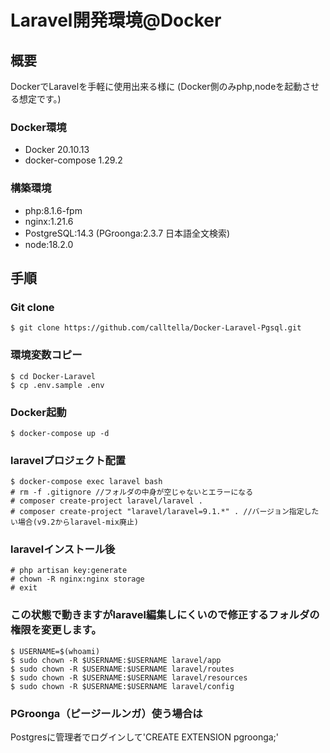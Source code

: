 # Laravel開発環境@Docker

## 概要
DockerでLaravelを手軽に使用出来る様に
(Docker側のみphp,nodeを起動させる想定です。)

### Docker環境
 - Docker 20.10.13
 - docker-compose 1.29.2

### 構築環境
 - php:8.1.6-fpm
 - nginx:1.21.6
 - PostgreSQL:14.3 (PGroonga:2.3.7 日本語全文検索)
 - node:18.2.0

## 手順

### Git clone

```
$ git clone https://github.com/calltella/Docker-Laravel-Pgsql.git
```

### 環境変数コピー
```
$ cd Docker-Laravel
$ cp .env.sample .env
```
### Docker起動
```
$ docker-compose up -d
```
### laravelプロジェクト配置
```
$ docker-compose exec laravel bash
# rm -f .gitignore //フォルダの中身が空じゃないとエラーになる
# composer create-project laravel/laravel .
# composer create-project "laravel/laravel=9.1.*" . //バージョン指定したい場合(v9.2からlaravel-mix廃止)
```

### laravelインストール後
```
# php artisan key:generate
# chown -R nginx:nginx storage
# exit
```
### この状態で動きますがlaravel編集しにくいので修正するフォルダの権限を変更します。
```
$ USERNAME=$(whoami)
$ sudo chown -R $USERNAME:$USERNAME laravel/app
$ sudo chown -R $USERNAME:$USERNAME laravel/routes
$ sudo chown -R $USERNAME:$USERNAME laravel/resources
$ sudo chown -R $USERNAME:$USERNAME laravel/config
```

### PGroonga（ピージールンガ）使う場合は
Postgresに管理者でログインして'CREATE EXTENSION pgroonga;'
